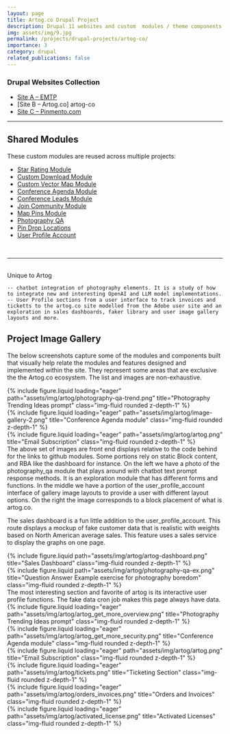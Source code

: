```yaml
---
layout: page
title: Artog.co Drupal Project
description: Drupal 11 websites and custom  modules / theme components and integrations. Below are notable contributions.
img: assets/img/9.jpg
permalink: /projects/drupal-projects/artog-co/
importance: 3
category: drupal
related_publications: false
---
```


### Drupal Websites Collection

- [Site A – EMTP ](/projects/drupal-projects/emtp/)
- [Site B – Artog.co] artog-co
- [Site C – Pinmento.com](/projects/drupal-projects/pinmento/)

---

## Shared Modules

These custom modules are reused across multiple projects:

- [Star Rating Module](https://github.com/cryshansen/drupal_ratings)
- [Custom Download Module](https://github.com/cryshansen/custom_download)
- [Custom Vector Map Module](https://github.com/cryshansen/custom_vector)
- [Conference Agenda Module](https://github.com/cryshansen/conference_agenda)
- [Conference Leads Module](https://github.com/cryshansen/conference_leads)
- [Join Community Module](https://github.com/cryshansen/join_community)
- [Map Pins Module](https://github.com/cryshansen/map_pins)
- [Photography QA](https://github.com/cryshansen/photography_qa)
- [Pin Drop Locations ](https://github.com/cryshansen/pin_drop_location)
- [User Profile Account ](https://github.com/cryshansen/user_profile_account)

<br>
<hr>
<br>
Unique to Artog 

    -- chatbot integration of photography elements. It is a study of how to integrate new and interesting OpenAI and LLM model implementations.
    -- User Profile sections from a user interface to track invoices and ticketts to the artog.co site modelled from the Adobe user site and an exploration in sales dashboards, faker library and user image gallery layouts and more. 



## Project Image Gallery
The below screenshots capture some of the modules and components built that visually help relate the modules and features designed and implemented within the site. 
They represent some areas that are exclusive the the Artog.co ecosystem. The list and images are non-exhaustive. 

<div class="row">
    <div class="col-sm mt-3 mt-md-0">
        {% include figure.liquid loading="eager" path="assets/img/artog/photography-qa-trend.png" title="Photography Trending Ideas prompt" class="img-fluid rounded z-depth-1" %}
    </div>
    <div class="col-sm mt-3 mt-md-0">
        {% include figure.liquid loading="eager" path="assets/img/artog/image-gallery-2.png" title="Conference Agenda module" class="img-fluid rounded z-depth-1" %}
    </div>
    <div class="col-sm mt-3 mt-md-0">
        {% include figure.liquid loading="eager" path="assets/img/artog/artog.png" title="Email Subscription" class="img-fluid rounded z-depth-1" %}
    </div>
</div>
<div class="caption">
    The above set of images are front end displays relative to the code behind for the links to github modules. Some portions rely on static Block content, and RBA like the dashboard for instance.
    On the left we have a photo of the photography_qa module that plays around with chatbot text prompt response methods. It is an exploration module that has different forms and functions. 
    In the middle we have a portion of the user_profile_account interface of gallery image layouts to provide a user with different layout options. 
    On the right the image corresponds to a block placement of what is artog.co. 
</div>

The sales dashboard is a fun little addition to the user_profile_account. This route displays a mockup of fake customer data that is realistic with weights based on North American average sales. This feature uses a sales service to display the graphs on one page.

<div class="row justify-content-sm-center">
    <div class="col-sm-8 mt-3 mt-md-0">
        {% include figure.liquid path="assets/img/artog/artog-dashboard.png" title="Sales Dashboard" class="img-fluid rounded z-depth-1" %}
    </div>
    <div class="col-sm-4 mt-3 mt-md-0">
        {% include figure.liquid path="assets/img/artog/photography-qa-ex.png" title="Question Answer Example exercise for photography boredom" class="img-fluid rounded z-depth-1" %}
    </div>
</div>
<div class="caption">
    The most interesting section and favorite of artog is its interactive user profile functions. The fake data cron job makes this page always have data. 
</div>
<div class="row">
    <div class="col-sm mt-3 mt-md-0">
        {% include figure.liquid loading="eager" path="assets/img/artog/artog_get_more_overview.png" title="Photography Trending Ideas prompt" class="img-fluid rounded z-depth-1" %}
    </div>
    <div class="col-sm mt-3 mt-md-0">
        {% include figure.liquid loading="eager" path="assets/img/artog/artog_get_more_security.png" title="Conference Agenda module" class="img-fluid rounded z-depth-1" %}
    </div>
    <div class="col-sm mt-3 mt-md-0">
        {% include figure.liquid loading="eager" path="assets/img/artog/artog.png" title="Email Subscription" class="img-fluid rounded z-depth-1" %}
    </div>
</div>
<div class="row">
    <div class="col-sm mt-3 mt-md-0">
        {% include figure.liquid loading="eager" path="assets/img/artog/tickets.png" title="Ticketing Section" class="img-fluid rounded z-depth-1" %}
    </div>
    <div class="col-sm mt-3 mt-md-0">
        {% include figure.liquid loading="eager" path="assets/img/artog/orders_invoices.png" title="Orders and Invoices" class="img-fluid rounded z-depth-1" %}
    </div>
    <div class="col-sm mt-3 mt-md-0">
        {% include figure.liquid loading="eager" path="assets/img/artog/activated_license.png" title="Activated Licenses" class="img-fluid rounded z-depth-1" %}
    </div>
</div>

